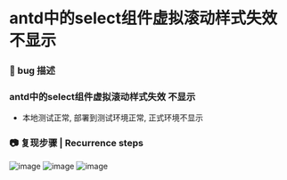 # antd中的select组件虚拟滚动样式失效 不显示

### 🐛 bug 描述

### antd中的select组件虚拟滚动样式失效 不显示

- 本地测试正常, 部署到测试环境正常, 正式环境不显示

### 📷 复现步骤 | Recurrence steps

![image](https://github.com/ant-design/ant-design-pro/assets/109205256/e0569b03-8748-47e6-98b8-2ad6ef982076)
![image](https://github.com/ant-design/ant-design-pro/assets/109205256/a982506e-53ba-4da3-b5c6-fce32667a9a1)
![image](https://github.com/ant-design/ant-design-pro/assets/109205256/a9571d96-a865-431c-bbf3-26476233c6de)
